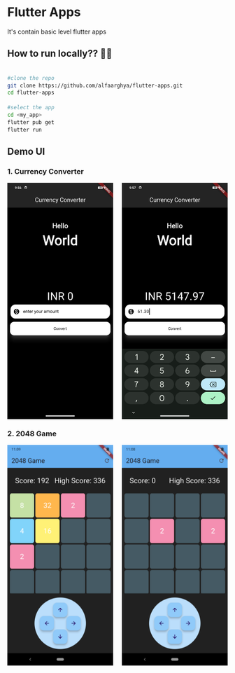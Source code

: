 # Flutter Apps

It's contain basic level flutter apps

## How to run locally?? 🏃‍➡️

```bash

#clone the repo
git clone https://github.com/alfaarghya/flutter-apps.git
cd flutter-apps

#select the app
cd <my_app>
flutter pub get
flutter run

```

## Demo UI

### 1. Currency Converter

<div style="display: flex; justify-content: space-between;">
  <img src='./public/CurrencyConverteDemo1.jpg' width="48%">
  <img src='./public/CurrencyConverteDemo2.jpg' width="48%">
</div>

### 2. 2048 Game

<div style="display: flex; justify-content: space-between;">
  <img src='./public/Game2048Demo1.png' width="48%">
  <img src='./public/Game2048Demo2.png' width="48%">
</div>
